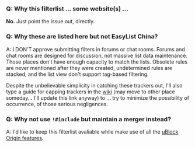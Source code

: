 ### Q: Why this filterlist ... some website(s) ...

**No.** Just point the issue out, directly.

### Q: Why these are listed here but not EasyList China?

A: I DON'T approve submitting filters in forums or chat rooms. Forums and chat rooms are designed for discussion, not massive list data maintenance. Those places don't have enough capacity to match the lists. Obsolete rules are never mentioned after they were created,  undetermined rules are stacked, and the list view don't support tag-based filtering.

Despite the unbelievable simplicity in catching these trackers out, I'll also type a guide for capping trackers in the [wiki](https://github.com/Crystal-RainSlide/AdditionalFiltersCN/wiki) (may move to other place someday... I'll update this link anyway) to ... try to minimize the possibility of occurrence, of those serious negligences.


### Q: Why not use `!#include` but maintain a merger instead?

A: I'd like to keep this filterlist avaliable while make use of all the [uBlock Origin features](https://github.com/gorhill/uBlock/wiki/Static-filter-syntax).

